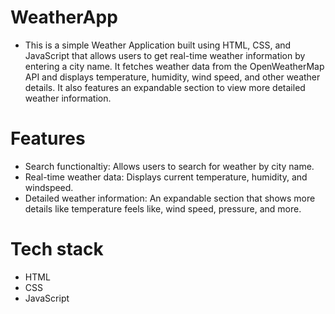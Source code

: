 # WeatherApp

  - This is a simple Weather Application built using HTML, CSS, and JavaScript that allows users to get real-time weather information by entering a city name. It fetches weather data from the OpenWeatherMap API and displays temperature, humidity, wind speed, and other weather details. It also features an expandable section to view more detailed weather information.

# Features

  - Search functionaltiy: Allows users to search for weather by city name.
  - Real-time weather data: Displays current temperature, humidity, and windspeed.
  - Detailed weather information: An expandable section that shows more details like temperature feels like, wind speed, pressure, and more.

# Tech stack

  - HTML
  - CSS
  - JavaScript 
  
